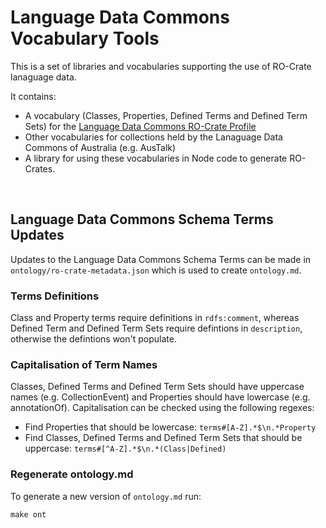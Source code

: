 # Language Data Commons Vocabulary Tools

This is a set of libraries and vocabularies supporting the use of RO-Crate lanaguage data.

It contains:

- A vocabulary (Classes, Properties, Defined Terms and Defined Term Sets) for the [Language Data Commons RO-Crate Profile](https://w3id.org/ldac/profile)
- Other vocabularies for collections held by the Lanaguage Data Commons of Australia (e.g. AusTalk)
- A library for using these vocabularies in Node code to generate RO-Crates.

<br>

## Language Data Commons Schema Terms Updates

Updates to the Language Data Commons Schema Terms can be made in `ontology/ro-crate-metadata.json` which is used to create `ontology.md`.

### Terms Definitions

Class and Property terms require definitions in `rdfs:comment`, whereas Defined Term and Defined Term Sets require defintions in `description`, otherwise the defintions won't populate.

### Capitalisation of Term Names

Classes, Defined Terms and Defined Term Sets should have uppercase names (e.g. CollectionEvent) and Properties should have lowercase (e.g. annotationOf).
Capitalisation can be checked using the following regexes:

- Find Properties that should be lowercase: `terms#[A-Z].*$\n.*Property`
- Find Classes, Defined Terms and Defined Term Sets that should be uppercase: `terms#[^A-Z].*$\n.*(Class|Defined)`

### Regenerate ontology.md

To generate a new version of `ontology.md` run:

`make ont`
